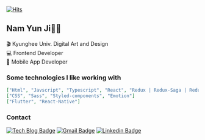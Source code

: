 

<div>
	
  [![Hits](https://hits.seeyoufarm.com/api/count/incr/badge.svg?url=https%3A%2F%2Fgithub.com%2FYunjiNam)](https://hits.seeyoufarm.com) 
      
  </div>
  
  <h2>Nam Yun Ji👩‍💻</h2>
  
  <div>  
  	<p>🎬 Kyunghee Univ. Digital Art and Design<br>💻 Frontend Developer<br>📱 Mobile App Developer</p>
  </div>
  
### Some technologies I like working with

```json
["Html", "Javscript", "Typescript", "React", "Redux | Redux-Saga | Redux-Toolkit", "React Query", "Three.js", "mapbox"]
["CSS", "Sass", "Styled-components", "Emotion"]
["Flutter", "React-Native"]
```
      
  <h3> Contact </h3>
  <div>
   
  [![Tech Blog Badge](http://img.shields.io/badge/-Portfolio-black?style=flat-square&logo=Notion&logoColor=white&link=https://dull-break-11a.notion.site/YunJi-Nam-f5f9d98543314551ac64b9da37a48e58)](https://dull-break-11a.notion.site/YunJi-Nam-f5f9d98543314551ac64b9da37a48e58) 
  [![Gmail Badge](https://img.shields.io/badge/-Gmail-d14836?style=flat-square&logo=Gmail&logoColor=white&link=mailto:ndbsen722@gmail.com)](mailto:ndbsen722@gmail.com) [![Linkedin Badge](https://img.shields.io/badge/-LinkedIn-blue?style=flat-square&logo=Linkedin&logoColor=white&link=https://www.linkedin.com/in/yunji-nam-66a455206/)](https://www.linkedin.com/in/yunji-nam-66a455206/) 
  </div>
  
  <!--
  **YunjiNam/YunjiNam** is a ✨ _special_ ✨ repository because its `README.md` (this file) appears on your GitHub profile.
  
  Here are some ideas to get you started:
  
  - 🔭 I’m currently working on ...
  - 🌱 I’m currently learning ...
  - 👯 I’m looking to collaborate on ...
  - 🤔 I’m looking for help with ...
  - 💬 Ask me about ...
  - 📫 How to reach me: ...
  - 😄 Pronouns: ...
  - ⚡ Fun fact: ...
  -->
  
  <!--  
  <div>
    	<h3> Tech stack </h3>
  	<img src="https://img.shields.io/badge/Html-E34F26?style=flat-square&logo=Html5&logoColor=white"/></a>&nbsp
  	<img src="https://img.shields.io/badge/CSS-1572B6?style=flat-square&logo=CSS3&logoColor=white"/></a>&nbsp
  	<img src="https://img.shields.io/badge/Javascript-F7DF1E?style=flat-square&logo=Javascript&logoColor=white"/></a>&nbsp
  	<img src="https://img.shields.io/badge/Typescript-61DAFB?style=flat-square&logo=Typescript&logoColor=white"/></a>&nbsp
  	<img src="https://img.shields.io/badge/React-61DAFB?style=flat-square&logo=React&logoColor=white"/></a>&nbsp
  	<img src="https://img.shields.io/badge/ReactQuery-61DAFB?style=flat-square&logo=ReactQuery&logoColor=white"/></a>&nbsp
  	<img src="https://img.shields.io/badge/Redux-764ABC?style=flat-square&logo=Redux&logoColor=white"/></a>&nbsp
  	<img src="https://img.shields.io/badge/Sass-CC6699?style=flat-square&logo=Sass&logoColor=white"/></a>&nbsp
  	<img src="https://img.shields.io/badge/styledcomponents-DB7093?style=flat-square&logo=styled-components&logoColor=white"/></a>&nbsp
  	<img src="https://img.shields.io/badge/Flutter-02569B?style=flat-square&logo=Flutter&logoColor=white"/></a>&nbsp
  	<img src="https://img.shields.io/badge/ReactNative-61DAFB?style=flat-square&logo=React&logoColor=white"/></a>
  </div>
  -->
